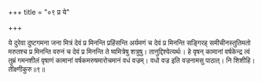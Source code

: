 +++
title = "०९ प्र ये"

+++

ये दुरेवा दुष्टगमना जना मित्रं देवं प्र मिनन्ति प्रहिंसन्ति अर्यमणं च देवं प्र मिनन्ति सङ्गिरह् समीचीनस्तुतिमतो मरुतश्च प्र मिनन्ति वरुनं च देवं प्र मिनन्ति ते ष्वमित्रेषु शत्रुषु। तानुद्दिश्येत्यर्थः। हे वृषन् कामानां वर्षकेन्द्र त्वं तुम्रं गमनशीलं वृषाणं कामानां वर्षकमरुषमारोचमानं वधं वज्रम्। वधो वज्र इति वज्रनामसु पाठात्। नि शिशीहि। तीक्ष्णीकुरु॥९॥